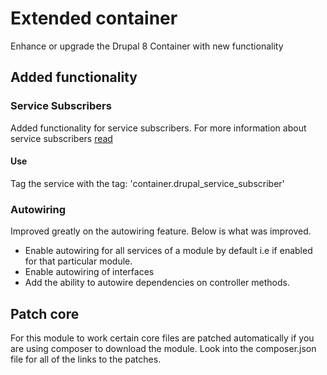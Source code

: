 # Extended container
Enhance or upgrade the Drupal 8 Container with new functionality

## Added functionality

### Service Subscribers
Added functionality for service subscribers.
For more information about service subscribers [read](https://symfony.com/doc/3.4/service_container/service_subscribers_locators.html) 

#### Use
Tag the service with the tag: 'container.drupal_service_subscriber'

### Autowiring
Improved greatly on the autowiring feature. Below is what was improved.
* Enable autowiring for all services of a module by default i.e if enabled for that particular module.
* Enable autowiring of interfaces
* Add the ability to autowire dependencies on controller methods.


## Patch core
For this module to work certain core files are patched automatically if you are using composer to download the module. 
Look into the composer.json file for all of the links to the patches.


